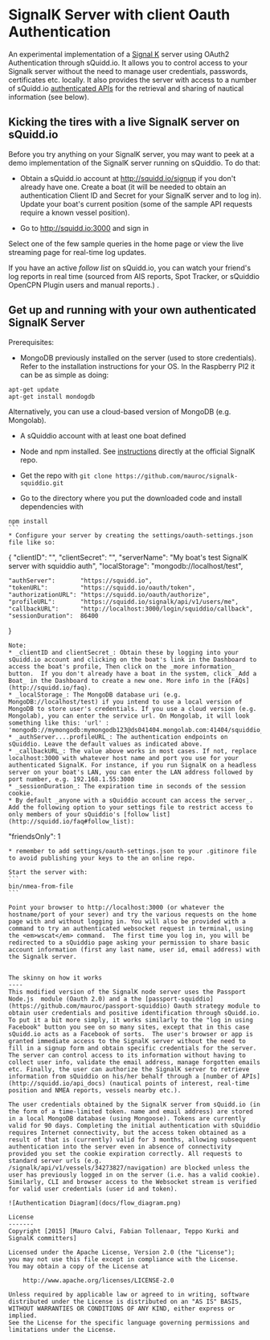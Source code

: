 SignalK Server with client Oauth Authentication
================

An experimental implementation of a [Signal K](http://signalk.org) server using OAuth2 Authentication through sQuidd.io.
It allows you to control access to your Signalk server without the need to manage user credentials, passwords, certificates etc. locally. It also provides the server with access to a number of sQuidd.io [authenticated APIs](http://squidd.io/api_docs) for the retrieval and sharing of nautical information (see below).

Kicking the tires with a live SignalK server on sQuidd.io
------------------

Before you try anything on your SignalK server, you may want to peek at a demo implementation of the SignalK server running on sQuiddio. To do that:

* Obtain a sQuidd.io account at http://squidd.io/signup if you don't already have one. Create a boat (it will be needed to obtain an authentication Client ID and Secret for your SignalK server and to log in). Update your boat's current position (some of the sample API requests require a known vessel position).

* Go to http://squidd.io:3000 and sign in

Select one of the few sample queries in the home page or view the live streaming page for real-time log updates.

If you have an active <em>follow list</em> on sQuidd.io, you can watch your friend's log reports in real time (sourced from AIS reports, Spot Tracker, or sQuiddio OpenCPN Plugin users and manual reports.)                                                                                                                                                                          .

Get up and running with your own authenticated SignalK Server
------------------
Prerequisites:
* MongoDB previously installed on the server (used to store credentials). Refer to the installation instructions for your OS. In the Raspberry PI2 it can be as simple as doing:

````
apt-get update
apt-get install mondogdb
````
  Alternatively, you can use a cloud-based version of MongoDB (e.g. Mongolab).
* A sQuiddio account with at least one boat defined
* Node and npm installed. See [instructions](https://github.com/signalk/signalk-server-node) directly at the official SignalK repo.

* Get the repo with `git clone https://github.com/mauroc/signalk-squiddio.git`


* Go to the directory where you put the downloaded code and install dependencies with
````
npm install
```
* Configure your server by creating the settings/oauth-settings.json file like so:
````
{
    "clientID":       "<your sQuiddio client ID>",
    "clientSecret":   "<your sQuiddio secret>",
    "serverName":     "My boat's test SignalK server with squiddio auth",
    "localStorage":   "mongodb://localhost/test",

    "authServer":       "https://squidd.io",
    "tokenURL":         "https://squidd.io/oauth/token",
    "authorizationURL": "https://squidd.io/oauth/authorize",
    "profileURL":       "https://squidd.io/signalk/api/v1/users/me",
    "callbackURL":      "http://localhost:3000/login/squiddio/callback",
    "sessionDuration":  86400

}
````
Note:
* _clientID and clientSecret_: Obtain these by logging into your sQuidd.io account and clicking on the boat's link in the Dashboard to access the boat's profile, Then click on the _more information_ button.  If you don't already have a boat in the system, click _Add a Boat_ in the Dashboard to create a new one. More info in the [FAQs](http://squidd.io/faq).
* _localStorage_: The MongoDB database uri (e.g. MongoDB://localhost/test) if you intend to use a local version of MongoDB to store user's credentials. If you use a cloud version (e.g. Mongolab), you can enter the service url. On Mongolab, it will look something like this: 'url' : 'mongodb://mymongodb:mymongodb123@ds041404.mongolab.com:41404/squiddio_test'
* _authServer....profileURL_: The authentication endpoints on sQuiddio. Leave the default values as indicated above.
* _callbackURL_: The value above works in most cases. If not, replace localhost:3000 with whatever host name and port you use for your authenticated SignalK. For instance, if you run SignalK on a headless server on your boat's LAN, you can enter the LAN address followed by port number, e.g. 192.168.1.55:3000
* _sessionDuration_: The expiration time in seconds of the session cookie.
* By default _anyone with a sQuiddio account can access the server_. Add the following option to your settings file to restrict access to only members of your sQuiddio's [follow list](http://squidd.io/faq#follow_list):
````
"friendsOnly": 1
````
* remember to add settings/oauth-settings.json to your .gitinore file to avoid publishing your keys to the an online repo.

Start the server with:
```
bin/nmea-from-file
```

Point your browser to http://localhost:3000 (or whatever the hostname/port of your sever) and try the various requests on the home page with and without logging in. You will also be provided with a command to try an authenticated websocket request in terminal, using the <em>wscat</em> command.  The first time you log in, you will be redirected to a sQuiddio page asking your permission to share basic account information (first any last name, user id, email address) with the Signalk server.


The skinny on how it works
----
This modified version of the SignalK node server uses the Passport Node.js  module (Oauth 2.0) and a the [passport-squiddio](https://github.com/mauroc/passport-squiddio) Oauth strategy module to obtain user credentials and positive identification through sQuidd.io. To put it a bit more simply, it works similarly to the "log in using Facebook" button you see on so many sites, except that in this case sQuidd.io acts as a Facebook of sorts.  The user's browser or app is granted immediate access to the SignalK server without the need to fill in a signup form and obtain specific credentials for the server. The server can control access to its information without having to collect user info, validate the email address, manage forgotten emails etc. Finally, the user can authorize the SignalK server to retrieve information from sQuiddio on his/her behalf through a [number of APIs](http://squidd.io/api_docs) (nautical points of interest, real-time position and NMEA reports, vessels nearby etc.).

The user credentials obtained by the SignalK server from sQuidd.io (in the form of a time-limited token. name and email address) are stored in a local MongoDB database (using Mongoose). Tokens are currently valid for 90 days. Completing the initial authentication with sQuiddio requires Internet connectivity, but the access token obtained as a result of that is (currently) valid for 3 months, allowing subsequent authentication into the server even in absence of connectivity provided you set the cookie expiration correctly. All requests to standard server urls (e.g. /signalk/api/v1/vessels/34273827/navigation) are blocked unless the user has previously logged in on the server (i.e. has a valid cookie). Similarly, CLI and browser access to the Websocket stream is verified for valid user credentials (user id and token).

![Authentication Diagram](docs/flow_diagram.png)

License
-------
Copyright [2015] [Mauro Calvi, Fabian Tollenaar, Teppo Kurki and SignalK committers]

Licensed under the Apache License, Version 2.0 (the "License");
you may not use this file except in compliance with the License.
You may obtain a copy of the License at

    http://www.apache.org/licenses/LICENSE-2.0

Unless required by applicable law or agreed to in writing, software
distributed under the License is distributed on an "AS IS" BASIS,
WITHOUT WARRANTIES OR CONDITIONS OF ANY KIND, either express or implied.
See the License for the specific language governing permissions and
limitations under the License.


